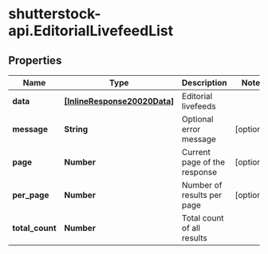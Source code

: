 # shutterstock-api.EditorialLivefeedList

## Properties
Name | Type | Description | Notes
------------ | ------------- | ------------- | -------------
**data** | [**[InlineResponse20020Data]**](InlineResponse20020Data.md) | Editorial livefeeds | 
**message** | **String** | Optional error message | [optional] 
**page** | **Number** | Current page of the response | [optional] 
**per_page** | **Number** | Number of results per page | [optional] 
**total_count** | **Number** | Total count of all results | 


